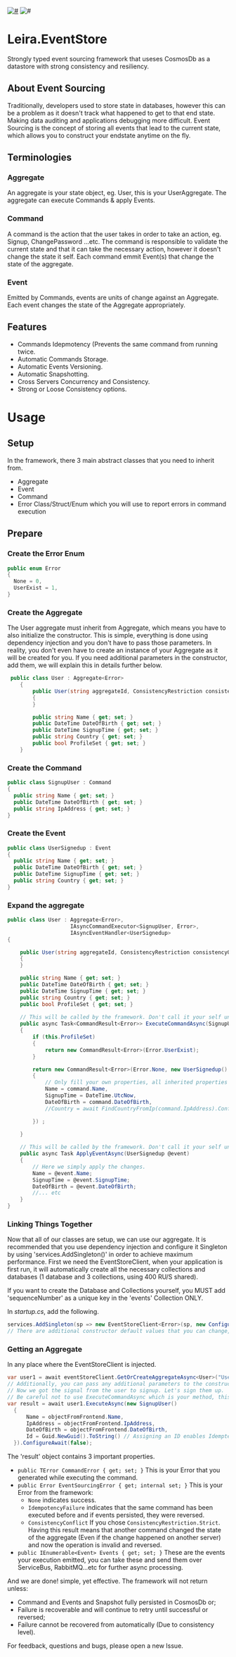 [![#](https://img.shields.io/nuget/v/Leira.EventSourcing.svg?style=flat-square)](https://www.nuget.org/packages/Leira.EventSourcing)
![#](https://img.shields.io/github/license/leiratech/CosmosDb-Extendability?style=flat-square)

# Leira.EventStore
Strongly typed event sourcing framework that useses CosmosDb as a datastore with strong consistency and resiliency.

## About Event Sourcing
Traditionally, developers used to store state in databases, however this can be a problem as it doesn't track what happened to get to that end state. Making data auditing and applications debugging more difficult. Event Sourcing is the concept of storing all events that lead to the current state, which allows you to construct your endstate anytime on the fly.

## Terminologies
### Aggregate
An aggregate is your state object, eg. User, this is your UserAggregate. The aggregate can execute Commands & apply Events.

### Command
A command is the action that the user takes in order to take an action, eg. Signup, ChangePassword ...etc. The command is responsible to validate the current state and that it can take the necessary action, however it doesn't change the state it self. Each command emmit Event(s) that change the state of the aggregate.

### Event
Emitted by Commands, events are units of change against an Aggregate. Each event changes the state of the Aggregate appropriately.

## Features
- Commands Idepmotency (Prevents the same command from running twice.
- Automatic Commands Storage.
- Automatic Events Versioning.
- Automatic Snapshotting.
- Cross Servers Concurrency and Consistency.
- Strong or Loose Consistency options.

# Usage
## Setup
In the framework, there 3 main abstract classes that you need to inherit from.
- Aggregate
- Event
- Command
- Error Class/Struct/Enum which you will use to report errors in command execution

## Prepare
### Create the Error Enum
``` c#
public enum Error
{
  None = 0,
  UserExist = 1,
}
```

### Create the Aggregate
The User aggregate must inherit from Aggregate, which means you have to also initialize the constructor. This is simple, everything is done using dependency injection and you don't have to pass those parameters. In reality, you don't even have to create an instance of your Aggregate as it will be created for you. If you need additional parameters in the constructor, add them, we will explain this in details further below.
``` c#
 public class User : Aggregate<Error>
    {
        public User(string aggregateId, ConsistencyRestriction consistencyOption, Container eventsContainer, Container snapshotsContainer, Container commandsContainer) : base(aggregateId, consistencyOption, eventsContainer, snapshotsContainer, commandsContainer)
        {
        }

        public string Name { get; set; }
        public DateTime DateOfBirth { get; set; }
        public DateTime SignupTime { get; set; }
        public string Country { get; set; }
        public bool ProfileSet { get; set; }
    }
```

### Create the Command
``` c#
public class SignupUser : Command
{
  public string Name { get; set; }
  public DateTime DateOfBirth { get; set; }
  public string IpAddress { get; set; }
}
```

### Create the Event
``` c#
public class UserSignedup : Event
{
  public string Name { get; set; }
  public DateTime DateOfBirth { get; set; }
  public DateTime SignupTime { get; set; }
  public string Country { get; set; }
}
```

### Expand the aggregate
``` c#
public class User : Aggregate<Error>,
                    IAsyncCommandExecutor<SignupUser, Error>,
                    IAsyncEventHandler<UserSignedup>
{

    public User(string aggregateId, ConsistencyRestriction consistencyOption, Container eventsContainer, Container snapshotsContainer, Container commandsContainer) : base(aggregateId, consistencyOption, eventsContainer, snapshotsContainer, commandsContainer)
    {
    }

    public string Name { get; set; }
    public DateTime DateOfBirth { get; set; }
    public DateTime SignupTime { get; set; }
    public string Country { get; set; }
    public bool ProfileSet { get; set; }
    
    // This will be called by the framework. Don't call it your self unless you are simulating execution without persisting in the database.
    public async Task<CommandResult<Error>> ExecuteCommandAsync(SignupUser command)
    {
        if (this.ProfileSet)
        {
            return new CommandResult<Error>(Error.UserExist);
        }

        return new CommandResult<Error>(Error.None, new UserSignedup()
        {
            // Only fill your own properties, all inherited properties from Event will be overwritten by the framework.
            Name = command.Name,
            SignupTime = DateTime.UtcNow,
            DateOfBirth = command.DateOfBirth,
            //Country = await FindCountryFromIp(command.IpAddress).ConfigureAwait(false);

        }) ;

    }
    
    // This will be called by the framework. Don't call it your self unless you are simulating execution without persisting in the database.    
    public async Task ApplyEventAsync(UserSignedup @event)
    {
        // Here we simply apply the changes.
        Name = @event.Name;
        SignupTime = @event.SignupTime;
        DateOfBirth = @event.DateOfBirth;
        //... etc
    }
}
```

### Linking Things Together
Now that all of our classes are setup, we can use our aggregate. It is recommended that you use dependency injection and configure it Singleton by using 'services.AddSingleton()' in order to achieve maximum performance.
First we need the EventStoreClient<TError>, when your application is first run, it will automatically create all the necessary collections and databases (1 database and 3 collections, using 400 RU/S shared).
 
If you want to create the Database and Collections yourself, you MUST add 'sequenceNumber' as a unique key in the 'events' Collection ONLY.

In *startup.cs*, add the following.
``` c#
services.AddSingleton(sp => new EventStoreClient<Error>(sp, new ConfigurationOptions("https://{cosmosDbAccount}.documents.azure.com:443/", "{CosmosDbAccessKey}", "cosmosDbDatabaseName")));
// There are additional constructor default values that you can change, which includes the collection names of Snapshots, Commands and Events. Also it allows you to control your creation of DB and Collections RU/s.
```
### Getting an Aggregate
In any place where the EventStoreClient is injected.
``` c#
var user1 = await eventStoreClient.GetOrCreateAggregateAsync<User>("User1", ConsistencyRestriction.Loose).ConfigureAwait(false);
// Additionally, you can pass any additional parameters to the constructor by passing the "params object[] customParameters". If your Custom Parameters in the constructor are injected using dependency injection, the framework will automatically load them. Remember to ONLY inject Singletons. The aggregate is a long living object and injecting Transeint or Scoped may result in problems.
// Now we got the signal from the user to signup. Let's sign them up.
// Be careful not to use ExecuteCommandAsync which is your method, this will not run anything (as i did in a previous version of this documentation).
var result = await user1.ExecuteAsync(new SignupUser()
  {
      Name = objectFromFrontend.Name,
      IpAddress = objectFromFrontend.IpAddress,
      DateOfBirth = objectFromFrontend.DateOfBirth,
      Id = Guid.NewGuid().ToString() // Assigning an ID enables Idemptency Check. However this value MUST come from your Frontend. If the Id is not set, the command will not be saved in CosmosDb. This prevents (forexample) the same command from executing twice when the user clicks a button again instead of waiting.
  }).ConfigureAwait(false);
```

The 'result' object contains 3 important properties.
* `public TError CommandError { get; set; }` This is your Error that you generated while executing the command.
* `public Error EventSourcingError { get; internal set; }` This is your Error from the framework:
  * `None` indicates success.
  * `IdempotencyFailure` indicates that the same command has been executed before and if events persisted, they were reversed.
  * `ConsistencyConflict` If you chose `ConsistencyRestriction.Strict`. Having this result means that another command changed the state of the aggregate (Even if the change happened on another server) and now the operation is invalid and reversed.
* `public IEnumerable<Event> Events { get; set; }` These are the events your execution emitted, you can take these and send them over ServiceBus, RabbitMQ...etc for further async processing.

And we are done! simple, yet effective. The framework will not return unless: 
* Command and Events and Snapshot fully persisted in CosmosDb or;
* Failure is recoverable and will continue to retry until successful or reversed;
* Failure cannot be recovered from automatically (Due to consistency level).

For feedback, questions and bugs, please open a new Issue.
